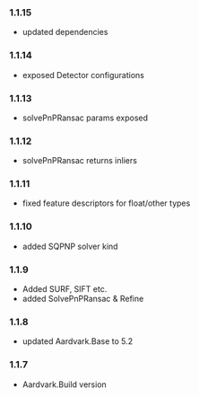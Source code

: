 ### 1.1.15
* updated dependencies

### 1.1.14
* exposed Detector configurations 

### 1.1.13
* solvePnPRansac params exposed

### 1.1.12
* solvePnPRansac returns inliers

### 1.1.11
* fixed feature descriptors for float/other types

### 1.1.10
* added SQPNP solver kind 

### 1.1.9
* Added SURF, SIFT etc.
* added SolvePnPRansac & Refine

### 1.1.8
* updated Aardvark.Base to 5.2

### 1.1.7
* Aardvark.Build version